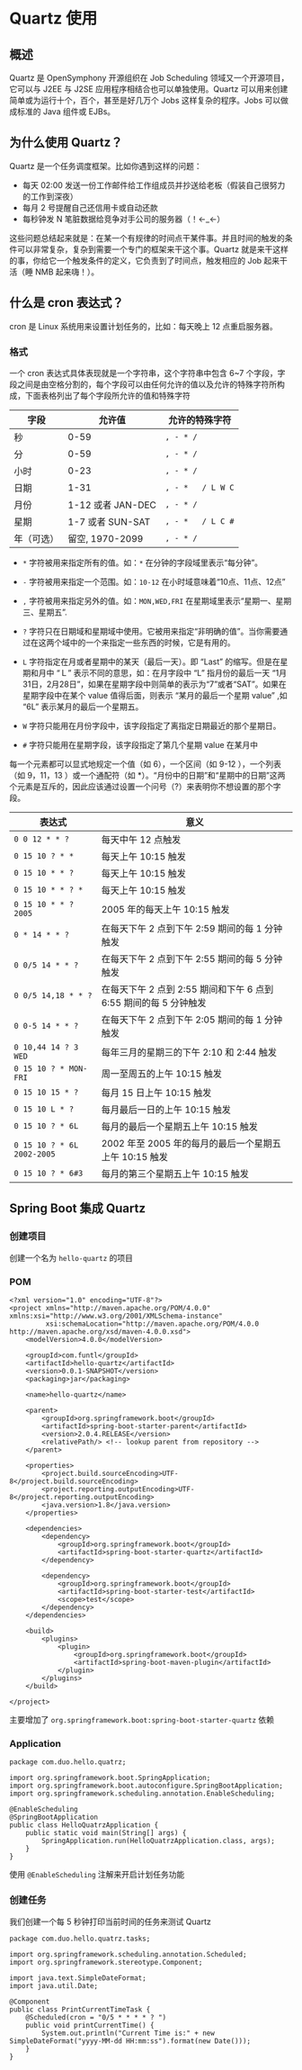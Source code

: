 # Quartz 使用

## 概述

Quartz 是 OpenSymphony 开源组织在 Job Scheduling 领域又一个开源项目，它可以与 J2EE 与 J2SE 应用程序相结合也可以单独使用。Quartz 可以用来创建简单或为运行十个，百个，甚至是好几万个 Jobs 这样复杂的程序。Jobs 可以做成标准的 Java 组件或 EJBs。

## 为什么使用 Quartz？

Quartz 是一个任务调度框架。比如你遇到这样的问题：

- 每天 02:00 发送一份工作邮件给工作组成员并抄送给老板（假装自己很努力的工作到深夜）
- 每月 2 号提醒自己还信用卡或自动还款
- 每秒钟发 N 笔脏数据给竞争对手公司的服务器（！←_←）

这些问题总结起来就是：在某一个有规律的时间点干某件事。并且时间的触发的条件可以非常复杂，复杂到需要一个专门的框架来干这个事。Quartz 就是来干这样的事，你给它一个触发条件的定义，它负责到了时间点，触发相应的 Job 起来干活（睡 NMB 起来嗨！）。

## 什么是 cron 表达式？

cron 是 Linux 系统用来设置计划任务的，比如：每天晚上 12 点重启服务器。

### 格式

一个 cron 表达式具体表现就是一个字符串，这个字符串中包含 6~7 个字段，字段之间是由空格分割的，每个字段可以由任何允许的值以及允许的特殊字符所构成，下面表格列出了每个字段所允许的值和特殊字符

| 字段     | 允许值         | 允许的特殊字符 |
| ---------- | ----------------- | --------------- |
| 秒        | 0-59              | `, - * /`         |
| 分        | 0-59              | `, - * /`         |
| 小时     | 0-23              | `, - * /`         |
| 日期     | 1-31              | `, - *   / L W C` |
| 月份     | 1-12 或者 JAN-DEC | `, - * /`         |
| 星期     | 1-7 或者 SUN-SAT | `, - *   / L C #` |
| 年（可选） | 留空, 1970-2099 | `, - * /`         |

- `*` 字符被用来指定所有的值。如：`*` 在分钟的字段域里表示“每分钟”。
- `-` 字符被用来指定一个范围。如：`10-12` 在小时域意味着“10点、11点、12点”
- `,` 字符被用来指定另外的值。如：`MON,WED,FRI` 在星期域里表示“星期一、星期三、星期五”.
- `?` 字符只在日期域和星期域中使用。它被用来指定“非明确的值”。当你需要通过在这两个域中的一个来指定一些东西的时候，它是有用的。

- `L` 字符指定在月或者星期中的某天（最后一天）。即 “Last” 的缩写。但是在星期和月中 “Ｌ” 表示不同的意思，如：在月字段中 “L” 指月份的最后一天 “1月31日，2月28日”，如果在星期字段中则简单的表示为“7”或者“SAT”。如果在星期字段中在某个 value 值得后面，则表示 “某月的最后一个星期 value” ,如 “6L” 表示某月的最后一个星期五。
- `W` 字符只能用在月份字段中，该字段指定了离指定日期最近的那个星期日。
- `#` 字符只能用在星期字段，该字段指定了第几个星期 value 在某月中

每一个元素都可以显式地规定一个值（如 6），一个区间（如 9-12 ），一个列表（如 9，11，13 ）或一个通配符（如 *）。“月份中的日期”和“星期中的日期”这两个元素是互斥的，因此应该通过设置一个问号（?）来表明你不想设置的那个字段。

| 表达式                  | 意义                                                  |
| -------------------------- | ------------------------------------------------------- |
| `0 0 12 * * ?`             | 每天中午 12 点触发                                 |
| `0 15 10 ? * *`            | 每天上午 10:15 触发                                 |
| `0 15 10 * * ?`           | 每天上午 10:15 触发                                 |
| `0 15 10 * * ? *`          | 每天上午 10:15 触发                                 |
| `0 15 10 * * ? 2005`       | 2005 年的每天上午 10:15 触发                       |
| `0 * 14 * * ?`            | 在每天下午 2 点到下午 2:59 期间的每 1 分钟触发 |
| `0 0/5 14 * * ?`           | 在每天下午 2 点到下午 2:55 期间的每 5 分钟触发 |
| `0 0/5 14,18 * * ?`        | 在每天下午 2 点到 2:55 期间和下午 6 点到 6:55 期间的每 5 分钟触发 |
| `0 0-5 14 * * ?`           | 在每天下午 2 点到下午 2:05 期间的每 1 分钟触发 |
| `0 10,44 14 ? 3 WED`      | 每年三月的星期三的下午 2:10 和 2:44 触发      |
| `0 15 10 ? * MON-FRI`      | 周一至周五的上午 10:15 触发                     |
| `0 15 10 15 * ?`          | 每月 15 日上午 10:15 触发                            |
| `0 15 10 L * ?`           | 每月最后一日的上午 10:15 触发                  |
| `0 15 10 ? * 6L`          | 每月的最后一个星期五上午 10:15 触发         |
| `0 15 10 ? * 6L 2002-2005` | 2002 年至 2005 年的每月的最后一个星期五上午 10:15 触发 |
| `0 15 10 ? * 6#3`         | 每月的第三个星期五上午 10:15 触发            |

## Spring Boot 集成 Quartz

### 创建项目

创建一个名为 `hello-quartz` 的项目

### POM

```
<?xml version="1.0" encoding="UTF-8"?>
<project xmlns="http://maven.apache.org/POM/4.0.0" xmlns:xsi="http://www.w3.org/2001/XMLSchema-instance"
         xsi:schemaLocation="http://maven.apache.org/POM/4.0.0 http://maven.apache.org/xsd/maven-4.0.0.xsd">
    <modelVersion>4.0.0</modelVersion>

    <groupId>com.funtl</groupId>
    <artifactId>hello-quartz</artifactId>
    <version>0.0.1-SNAPSHOT</version>
    <packaging>jar</packaging>

    <name>hello-quartz</name>

    <parent>
        <groupId>org.springframework.boot</groupId>
        <artifactId>spring-boot-starter-parent</artifactId>
        <version>2.0.4.RELEASE</version>
        <relativePath/> <!-- lookup parent from repository -->
    </parent>

    <properties>
        <project.build.sourceEncoding>UTF-8</project.build.sourceEncoding>
        <project.reporting.outputEncoding>UTF-8</project.reporting.outputEncoding>
        <java.version>1.8</java.version>
    </properties>

    <dependencies>
        <dependency>
            <groupId>org.springframework.boot</groupId>
            <artifactId>spring-boot-starter-quartz</artifactId>
        </dependency>

        <dependency>
            <groupId>org.springframework.boot</groupId>
            <artifactId>spring-boot-starter-test</artifactId>
            <scope>test</scope>
        </dependency>
    </dependencies>

    <build>
        <plugins>
            <plugin>
                <groupId>org.springframework.boot</groupId>
                <artifactId>spring-boot-maven-plugin</artifactId>
            </plugin>
        </plugins>
    </build>

</project>
```

主要增加了 `org.springframework.boot:spring-boot-starter-quartz` 依赖

### Application

```
package com.duo.hello.quatrz;

import org.springframework.boot.SpringApplication;
import org.springframework.boot.autoconfigure.SpringBootApplication;
import org.springframework.scheduling.annotation.EnableScheduling;

@EnableScheduling
@SpringBootApplication
public class HelloQuatrzApplication {
    public static void main(String[] args) {
        SpringApplication.run(HelloQuatrzApplication.class, args);
    }
}
```

使用 `@EnableScheduling` 注解来开启计划任务功能

### 创建任务

我们创建一个每 5 秒钟打印当前时间的任务来测试 Quartz

```
package com.duo.hello.quatrz.tasks;

import org.springframework.scheduling.annotation.Scheduled;
import org.springframework.stereotype.Component;

import java.text.SimpleDateFormat;
import java.util.Date;

@Component
public class PrintCurrentTimeTask {
    @Scheduled(cron = "0/5 * * * * ? ")
    public void printCurrentTime() {
        System.out.println("Current Time is:" + new SimpleDateFormat("yyyy-MM-dd HH:mm:ss").format(new Date()));
    }
}
```

